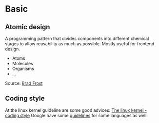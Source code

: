 # Basic

## Atomic design

A programming pattern that divides components into different chemical stages to
allow reusability as much as possible. Mostly useful for frontend design.

 - Atoms
 - Molecules
 - Organisms
 - ...

Source: [Brad Frost](https://bradfrost.com/blog/post/atomic-web-design/)

## Coding style

At the linux kernel guideline are some good advices: [The linux kernel - coding style](https://www.kernel.org/doc/html/v4.10/process/coding-style.html#linux-kernel-coding-style)
Google have some [guidelines](https://google.github.io/styleguide/) for some languages as well.
